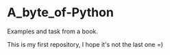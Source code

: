 # A_byte_of-Python
Examples and task from a book.

This is my first repository, I hope it's not the last one =)
